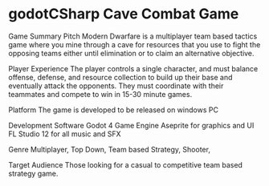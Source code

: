 # godotCSharp Cave Combat Game

Game Summary Pitch
	Modern Dwarfare is a multiplayer team based tactics game where you mine through a cave for resources that you use to fight the opposing teams either until elimination or to claim an alternative objective.
 
Player Experience
  The player controls a single character, and must balance offense, defense, and resource collection to build up their base and eventually attack the opponents. They must coordinate with their teammates and compete to win in 15-30 minute games.

Platform
  The game is developed to be released on windows PC
	
Development Software
  Godot 4 Game Engine
  Aseprite for graphics and UI
  FL Studio 12 for all music and SFX

Genre
  Multiplayer, Top Down, Team based Strategy, Shooter, 

Target Audience
  Those looking for a casual to competitive team based strategy game.
